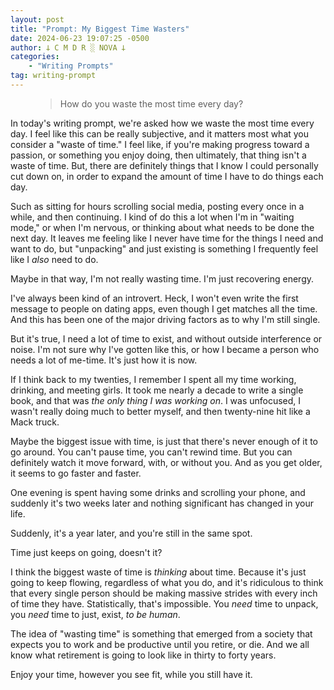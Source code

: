 ```yaml
---
layout: post
title: "Prompt: My Biggest Time Wasters"
date: 2024-06-23 19:07:25 -0500
author: 𐕣 C M D R ░ NOVA 𐕣
categories:
    - "Writing Prompts"
tag: writing-prompt
---
```


<!-- wp:pullquote -->
<figure class="wp-block-pullquote"><blockquote><p>How do you waste the most time every day?</p></blockquote></figure>
<!-- /wp:pullquote -->

<!-- wp:paragraph -->
<p>In today's writing prompt, we're asked how we waste the most time every day. I feel like this can be really subjective, and it matters most what you consider a "waste of time." I feel like, if you're making progress toward a passion, or something you enjoy doing, then ultimately, that thing isn't a waste of time. But, there are definitely things that I know I could personally cut down on, in order to expand the amount of time I have to do things each day.</p>
<!-- /wp:paragraph -->

<!-- wp:paragraph -->
<p>Such as sitting for hours scrolling social media, posting every once in a while, and then continuing. I kind of do this a lot when I'm in "waiting mode," or when I'm nervous, or thinking about what needs to be done the next day. It leaves me feeling like I never have time for the things I need and want to do, but "unpacking" and just existing is something I frequently feel like I <em>also</em> need to do.</p>
<!-- /wp:paragraph -->

<!-- wp:paragraph -->
<p>Maybe in that way, I'm not really wasting time. I'm just recovering energy.</p>
<!-- /wp:paragraph -->

<!-- wp:paragraph -->
<p>I've always been kind of an introvert. Heck, I won't even write the first message to people on dating apps, even though I get matches all the time. And this has been one of the major driving factors as to why I'm still single.</p>
<!-- /wp:paragraph -->

<!-- wp:paragraph -->
<p>But it's true, I need a lot of time to exist, and without outside interference or noise. I'm not sure why I've gotten like this, or how I became a person who needs a lot of me-time. It's just how it is now.</p>
<!-- /wp:paragraph -->

<!-- wp:paragraph -->
<p>If I think back to my twenties, I remember I spent all my time working, drinking, and meeting girls. It took me nearly a decade to write a single book, and that was <em>the only thing I was working on</em>. I was unfocused, I wasn't really doing much to better myself, and then twenty-nine hit like a Mack truck.</p>
<!-- /wp:paragraph -->

<!-- wp:paragraph -->
<p>Maybe the biggest issue with time, is just that there's never enough of it to go around. You can't pause time, you can't rewind time. But you can definitely watch it move forward, with, or without you. And as you get older, it seems to go faster and faster.</p>
<!-- /wp:paragraph -->

<!-- wp:paragraph -->
<p>One evening is spent having some drinks and scrolling your phone, and suddenly it's two weeks later and nothing significant has changed in your life.</p>
<!-- /wp:paragraph -->

<!-- wp:paragraph -->
<p>Suddenly, it's a year later, and you're still in the same spot.</p>
<!-- /wp:paragraph -->

<!-- wp:paragraph -->
<p>Time just keeps on going, doesn't it?</p>
<!-- /wp:paragraph -->

<!-- wp:paragraph -->
<p>I think the biggest waste of time is <em>thinking</em> about time. Because it's just going to keep flowing, regardless of what you do, and it's ridiculous to think that every single person should be making massive strides with every inch of time they have. Statistically, that's impossible. You <em>need</em> time to unpack, you <em>need</em> time to just, exist, <em>to be human</em>.</p>
<!-- /wp:paragraph -->

<!-- wp:paragraph -->
<p>The idea of "wasting time" is something that emerged from a society that expects you to work and be productive until you retire, or die. And we all know what retirement is going to look like in thirty to forty years.</p>
<!-- /wp:paragraph -->

<!-- wp:paragraph -->
<p>Enjoy your time, however you see fit, while you still have it.</p>
<!-- /wp:paragraph -->